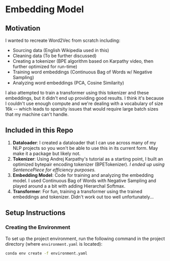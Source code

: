 # Embedding Model

## Motivation
I wanted to recreate Word2Vec from scratch including:
- Sourcing data (English Wikipedia used in this)
- Cleaning data (To be further discussed)
- Creating a tokenizer (BPE algorithm based on Karpathy video, then further optimized for run-time)
- Training word embeddings (Continuous Bag of Words w/ Negative Sampling)
- Analyzing word embeddings (PCA, Cosine Similarity)

I also attempted to train a transformer using this tokenizer and these embeddings, but it didn't end up providing good results. I think it's because I couldn't use enough compute and we're dealing with a vocabulary of size 16k -- which leads to sparsity issues that would require large batch sizes that my machine can't handle.

## Included in this Repo
1. **Dataloader**: I created a dataloader that I can use across many of my NLP projects so you won't be able to use this in its current form. May make it a package but likely not.   
2. **Tokenizer**: Using Andrej Karpathy's tutorial as a starting point, I built an optimized bytepair encoding tokenizer (BPETokenizer). *I ended up using SentencePiece for efficiency purposes.*   
3. **Embedding Model**: Code for training and analyzing the embedding model. I used Continuous Bag of Words with Negative Sampling and played around a a bit with adding Hierarchal Softmax.   
4. **Transformer**: For fun, training a transformer using the trained embeddings and tokenizer. Didn't work out too well unfortunately...   


## Setup Instructions

### Creating the Environment
To set up the project environment, run the following command in the project directory (where `environment.yaml` is located):

```bash
conda env create -f environment.yaml
```